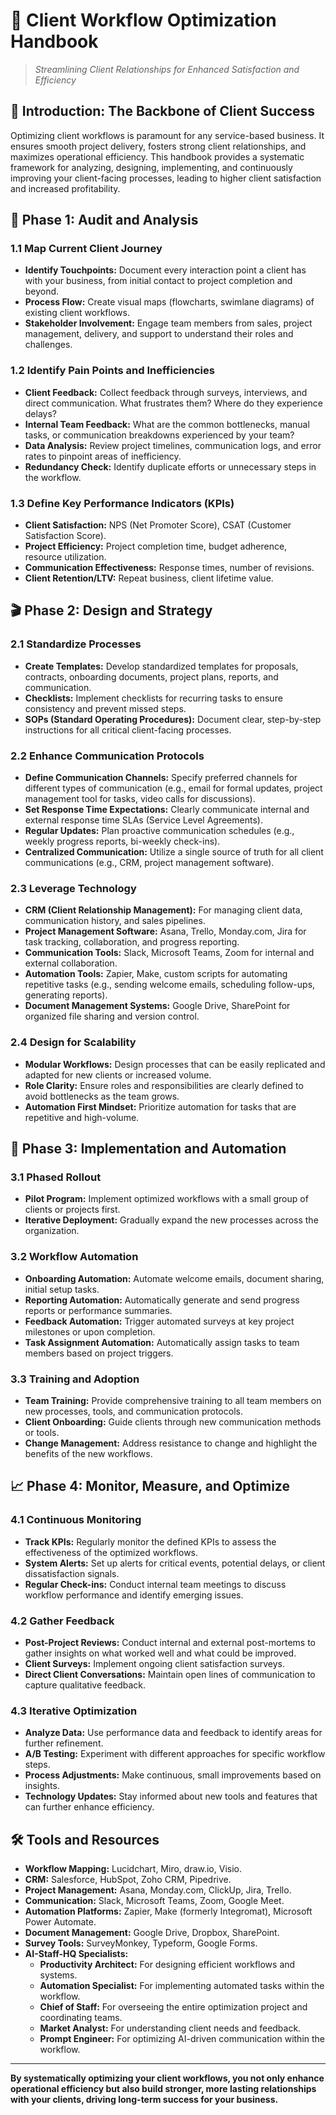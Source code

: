 # 📖 Client Workflow Optimization Handbook

> _Streamlining Client Relationships for Enhanced Satisfaction and Efficiency_

## 🎯 Introduction: The Backbone of Client Success

Optimizing client workflows is paramount for any service-based business. It ensures smooth project delivery, fosters strong client relationships, and maximizes operational efficiency. This handbook provides a systematic framework for analyzing, designing, implementing, and continuously improving your client-facing processes, leading to higher client satisfaction and increased profitability.

## 🚀 Phase 1: Audit and Analysis

### 1.1 Map Current Client Journey

*   **Identify Touchpoints:** Document every interaction point a client has with your business, from initial contact to project completion and beyond.
*   **Process Flow:** Create visual maps (flowcharts, swimlane diagrams) of existing client workflows.
*   **Stakeholder Involvement:** Engage team members from sales, project management, delivery, and support to understand their roles and challenges.

### 1.2 Identify Pain Points and Inefficiencies

*   **Client Feedback:** Collect feedback through surveys, interviews, and direct communication. What frustrates them? Where do they experience delays?
*   **Internal Team Feedback:** What are the common bottlenecks, manual tasks, or communication breakdowns experienced by your team?
*   **Data Analysis:** Review project timelines, communication logs, and error rates to pinpoint areas of inefficiency.
*   **Redundancy Check:** Identify duplicate efforts or unnecessary steps in the workflow.

### 1.3 Define Key Performance Indicators (KPIs)

*   **Client Satisfaction:** NPS (Net Promoter Score), CSAT (Customer Satisfaction Score).
*   **Project Efficiency:** Project completion time, budget adherence, resource utilization.
*   **Communication Effectiveness:** Response times, number of revisions.
*   **Client Retention/LTV:** Repeat business, client lifetime value.

## 🎬 Phase 2: Design and Strategy

### 2.1 Standardize Processes

*   **Create Templates:** Develop standardized templates for proposals, contracts, onboarding documents, project plans, reports, and communication.
*   **Checklists:** Implement checklists for recurring tasks to ensure consistency and prevent missed steps.
*   **SOPs (Standard Operating Procedures):** Document clear, step-by-step instructions for all critical client-facing processes.

### 2.2 Enhance Communication Protocols

*   **Define Communication Channels:** Specify preferred channels for different types of communication (e.g., email for formal updates, project management tool for tasks, video calls for discussions).
*   **Set Response Time Expectations:** Clearly communicate internal and external response time SLAs (Service Level Agreements).
*   **Regular Updates:** Plan proactive communication schedules (e.g., weekly progress reports, bi-weekly check-ins).
*   **Centralized Communication:** Utilize a single source of truth for all client communications (e.g., CRM, project management software).

### 2.3 Leverage Technology

*   **CRM (Client Relationship Management):** For managing client data, communication history, and sales pipelines.
*   **Project Management Software:** Asana, Trello, Monday.com, Jira for task tracking, collaboration, and progress reporting.
*   **Communication Tools:** Slack, Microsoft Teams, Zoom for internal and external collaboration.
*   **Automation Tools:** Zapier, Make, custom scripts for automating repetitive tasks (e.g., sending welcome emails, scheduling follow-ups, generating reports).
*   **Document Management Systems:** Google Drive, SharePoint for organized file sharing and version control.

### 2.4 Design for Scalability

*   **Modular Workflows:** Design processes that can be easily replicated and adapted for new clients or increased volume.
*   **Role Clarity:** Ensure roles and responsibilities are clearly defined to avoid bottlenecks as the team grows.
*   **Automation First Mindset:** Prioritize automation for tasks that are repetitive and high-volume.

## 🔄 Phase 3: Implementation and Automation

### 3.1 Phased Rollout

*   **Pilot Program:** Implement optimized workflows with a small group of clients or projects first.
*   **Iterative Deployment:** Gradually expand the new processes across the organization.

### 3.2 Workflow Automation

*   **Onboarding Automation:** Automate welcome emails, document sharing, initial setup tasks.
*   **Reporting Automation:** Automatically generate and send progress reports or performance summaries.
*   **Feedback Automation:** Trigger automated surveys at key project milestones or upon completion.
*   **Task Assignment Automation:** Automatically assign tasks to team members based on project triggers.

### 3.3 Training and Adoption

*   **Team Training:** Provide comprehensive training to all team members on new processes, tools, and communication protocols.
*   **Client Onboarding:** Guide clients through new communication methods or tools.
*   **Change Management:** Address resistance to change and highlight the benefits of the new workflows.

## 📈 Phase 4: Monitor, Measure, and Optimize

### 4.1 Continuous Monitoring

*   **Track KPIs:** Regularly monitor the defined KPIs to assess the effectiveness of the optimized workflows.
*   **System Alerts:** Set up alerts for critical events, potential delays, or client dissatisfaction signals.
*   **Regular Check-ins:** Conduct internal team meetings to discuss workflow performance and identify emerging issues.

### 4.2 Gather Feedback

*   **Post-Project Reviews:** Conduct internal and external post-mortems to gather insights on what worked well and what could be improved.
*   **Client Surveys:** Implement ongoing client satisfaction surveys.
*   **Direct Client Conversations:** Maintain open lines of communication to capture qualitative feedback.

### 4.3 Iterative Optimization

*   **Analyze Data:** Use performance data and feedback to identify areas for further refinement.
*   **A/B Testing:** Experiment with different approaches for specific workflow steps.
*   **Process Adjustments:** Make continuous, small improvements based on insights.
*   **Technology Updates:** Stay informed about new tools and features that can further enhance efficiency.

## 🛠️ Tools and Resources

*   **Workflow Mapping:** Lucidchart, Miro, draw.io, Visio.
*   **CRM:** Salesforce, HubSpot, Zoho CRM, Pipedrive.
*   **Project Management:** Asana, Monday.com, ClickUp, Jira, Trello.
*   **Communication:** Slack, Microsoft Teams, Zoom, Google Meet.
*   **Automation Platforms:** Zapier, Make (formerly Integromat), Microsoft Power Automate.
*   **Document Management:** Google Drive, Dropbox, SharePoint.
*   **Survey Tools:** SurveyMonkey, Typeform, Google Forms.
*   **AI-Staff-HQ Specialists:**
    *   **Productivity Architect:** For designing efficient workflows and systems.
    *   **Automation Specialist:** For implementing automated tasks within the workflow.
    *   **Chief of Staff:** For overseeing the entire optimization project and coordinating teams.
    *   **Market Analyst:** For understanding client needs and feedback.
    *   **Prompt Engineer:** For optimizing AI-driven communication within the workflow.

---

**By systematically optimizing your client workflows, you not only enhance operational efficiency but also build stronger, more lasting relationships with your clients, driving long-term success for your business.**